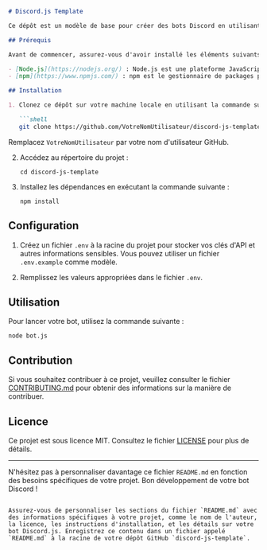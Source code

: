 ```markdown
# Discord.js Template

Ce dépôt est un modèle de base pour créer des bots Discord en utilisant la bibliothèque [Discord.js](https://discord.js.org/).

## Prérequis

Avant de commencer, assurez-vous d'avoir installé les éléments suivants :

- [Node.js](https://nodejs.org/) : Node.js est une plateforme JavaScript côté serveur nécessaire pour exécuter votre bot.
- [npm](https://www.npmjs.com/) : npm est le gestionnaire de packages pour Node.js et vous permettra d'installer les dépendances de ce projet.

## Installation

1. Clonez ce dépôt sur votre machine locale en utilisant la commande suivante :

   ```shell
   git clone https://github.com/VotreNomUtilisateur/discord-js-template.git
   ```

   Remplacez `VotreNomUtilisateur` par votre nom d'utilisateur GitHub.

2. Accédez au répertoire du projet :

   ```shell
   cd discord-js-template
   ```

3. Installez les dépendances en exécutant la commande suivante :

   ```shell
   npm install
   ```

## Configuration

1. Créez un fichier `.env` à la racine du projet pour stocker vos clés d'API et autres informations sensibles. Vous pouvez utiliser un fichier `.env.example` comme modèle.

2. Remplissez les valeurs appropriées dans le fichier `.env`.

## Utilisation

Pour lancer votre bot, utilisez la commande suivante :

```shell
node bot.js
```

## Contribution

Si vous souhaitez contribuer à ce projet, veuillez consulter le fichier [CONTRIBUTING.md](CONTRIBUTING.md) pour obtenir des informations sur la manière de contribuer.

## Licence

Ce projet est sous licence MIT. Consultez le fichier [LICENSE](LICENSE) pour plus de détails.

---

N'hésitez pas à personnaliser davantage ce fichier `README.md` en fonction des besoins spécifiques de votre projet. Bon développement de votre bot Discord !
```

Assurez-vous de personnaliser les sections du fichier `README.md` avec des informations spécifiques à votre projet, comme le nom de l'auteur, la licence, les instructions d'installation, et les détails sur votre bot Discord.js. Enregistrez ce contenu dans un fichier appelé `README.md` à la racine de votre dépôt GitHub `discord-js-template`.